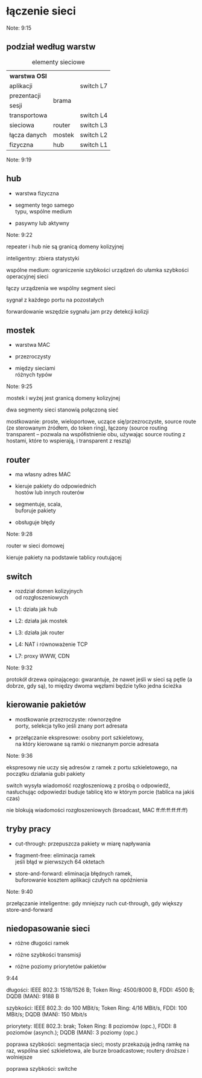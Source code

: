 # łączenie sieci

Note: 9:15


## podział według warstw

<table>
  <caption>elementy sieciowe</caption>
  <tr>
    <th>warstwa OSI</th>
    <th colspan='2' style='border: none'></th>
  </tr>
  <tr>
    <td>aplikacji</td>
    <td rowspan='4'>brama</td>
    <td>switch L7</td>
  </tr>
  <tr>
    <td>prezentacji</td>
    <td></td>
  </tr>
  <tr>
    <td>sesji</td>
    <td></td>
  </tr>
  <tr>
    <td>transportowa</td>
    <td>switch L4</td>
  </tr>
  <tr>
    <td>sieciowa</td>
    <td>router</td>
    <td>switch L3</td>
  </tr>
  <tr>
    <td>łącza danych</td>
    <td>mostek</td>
    <td>switch L2</td>
  </tr>
  <tr>
    <td>fizyczna</td>
    <td>hub</td>
    <td>switch L1</td>
  </tr>
</table>

Note: 9:19


## hub

* warstwa fizyczna

* segmenty tego samego<br />typu, wspólne medium

* pasywny lub aktywny

Note: 9:22

repeater i hub nie są granicą domeny kolizyjnej

inteligentny: zbiera statystyki

wspólne medium: ograniczenie szybkości
urządzeń do ułamka szybkości operacyjnej sieci

łączy urządzenia we wspólny segment sieci

sygnał z każdego portu na pozostałych

forwardowanie wszędzie sygnału jam przy detekcji kolizji


## mostek

* warstwa MAC

* przezroczysty

* między sieciami<br />różnych typów

Note: 9:25

mostek i wyżej jest granicą domeny kolizyjnej

dwa segmenty sieci stanowią połączoną sieć

mostkowanie: proste, wieloportowe, uczące się/przezroczyste, source
route (ze sterowanym źródłem, do token ring), łączony (source routing
transparent – pozwala na współistnienie obu, używając source routing
z hostami, które to wspierają, i transparent z resztą)


## router

* ma własny adres MAC

* kieruje pakiety do odpowiednich<br />hostów lub innych routerów

* segmentuje, scala,<br />buforuje pakiety

* obsługuje błędy

Note: 9:28

router w sieci domowej

kieruje pakiety na podstawie tablicy routującej


## switch

* rozdział domen kolizyjnych<br />od rozgłoszeniowych

* L1: działa jak hub

* L2: działa jak mostek

* L3: działa jak router

* L4: NAT i równoważenie TCP

* L7: proxy WWW, CDN

Note: 9:32

protokół drzewa opinającego: gwarantuje, że nawet jeśli w sieci są pętle
(a dobrze, gdy są), to między dwoma węzłami będzie tylko jedna ścieżka


## kierowanie pakietów

* mostkowanie przezroczyste: równorzędne<br />
porty, selekcja tylko jeśli znany port adresata

* przełączanie ekspresowe: osobny port szkieletowy,<br />na
który kierowane są ramki o&nbsp;nieznanym porcie adresata

Note: 9:36

ekspresowy nie uczy się adresów z ramek z portu
szkieletowego, na początku działania gubi pakiety

switch wysyła wiadomość rozgłoszeniową z prośbą o odpowiedź, nasłuchując
odpowiedzi buduje tablicę kto w którym porcie (tablica na jakiś czas)

nie blokują wiadomości rozgłoszeniowych (broadcast, MAC ff:ff:ff:ff:ff:ff)


## tryby pracy

* cut-through: przepuszcza pakiety w miarę napływania

* fragment-free: eliminacja ramek<br />jeśli błąd w&nbsp;pierwszych 64 oktetach

* store-and-forward: eliminacja błędnych ramek,<br />
buforowanie kosztem aplikacji czułych na opóźnienia

Note: 9:40

przełączanie inteligentne: gdy mniejszy ruch
cut-through, gdy większy store-and-forward


## niedopasowanie sieci

* różne długości ramek

* różne szybkości transmisji

* różne poziomy priorytetów pakietów

<aside class='notes'>
  <p>9:44</p>

  <p>długości: IEEE 802.3: 1518/1526 B; Token Ring:
  4500/8000 B, FDDI: 4500 B; DQDB (MAN): 9188 B</p>

  <p>szybkości: IEEE 802.3: do 100 MBit/s; Token Ring:
  4/16 MBit/s, FDDI: 100 MBit/s; DQDB (MAN): 150 Mbit/s</p>

  <p>priorytety: IEEE 802.3: brak; Token Ring: 8 poziomów (opc.),
  FDDI: 8 poziomów (asynch.); DQDB (MAN): 3 poziomy (opc.)</p>

  <p>poprawa szybkości: segmentacja sieci; mosty przekazują
  jedną ramkę na raz, wspólna sieć szkieletowa, ale
  burze broadcastowe; routery droższe i wolniejsze</p>

  <p>poprawa szybkości: switche</p>
</aside>
